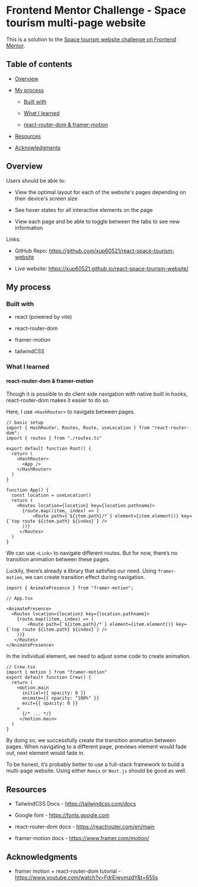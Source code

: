 # Frontend Mentor Challenge - Space tourism multi-page website

This is a solution to the [Space tourism website challenge on Frontend Mentor](https://www.frontendmentor.io/challenges/space-tourism-multipage-website-gRWj1URZ3 "https://www.frontendmentor.io/challenges/space-tourism-multipage-website-gRWj1URZ3").

## Table of contents

- [Overview](#overview)

- [My process](#my-process)

   - [Built with](#built-with)

   - [What I learned](#what-i-learned)

    - [react-router-dom & framer-motion](#react-router-dom--framer-motion)

- [Resources](#resources)

- [Acknowledgments](#acknowledgments)

## Overview

Users should be able to:

- View the optimal layout for each of the website's pages depending on their device's screen size

- See hover states for all interactive elements on the page

- View each page and be able to toggle between the tabs to see new information

Links:

- GitHub Repo: <https://github.com/xup60521/react-space-tourism-website>

- Live website: <https://xup60521.github.io/react-space-tourism-website/>

## My process

### Built with

- react (powered by vite)

- react-router-dom

- framer-motion

- tailwindCSS

### What I learned

#### react-router-dom & framer-motion

Though it is possible to do client side navigation with native built in hooks, react-router-dom makes it easier to do so.

Here, I use `<HashRouter>` to navigate between pages.

```tsx
// basic setup
import { HashRouter, Routes, Route, useLocation } from "react-router-dom";
import { routes } from "./routes.ts"

export default function Root() {
  return (
    <HashRouter>
      <App />
    </HashRouter>
  )
}

function App() {
  const location = useLocation()
  return (
    <Routes location={location} key={location.pathname}>
      {route.map((item, index) => (
          <Route path={`${item.path}/*`} element={item.element()} key={`top route ${item.path} ${index}`} />
      ))}
     </Routes>
  )
}
```

We can use `<Link>` to navigate different routes. But for now, there’s no transition animation between these pages.

Luckily, there’s already a library that satisfies our need. Using `framer-motion`, we can create transition effect during navigation.

```tsx
import { AnimatePresence } from "framer-motion";

// App.tsx

<AnimatePresence>
  <Routes location={location} key={location.pathname}>
    {route.map((item, index) => (
        <Route path={`${item.path}/*`} element={item.element()} key={`top route ${item.path} ${index}`} />
    ))}
   </Routes>
</AnimatePresence>
```

In the individual element, we need to adjust some code to create animation.

```tsx
// Crew.tsx
import { motion } from "framer-motion"
export default function Crew() {
  return (
    <motion.main
      initial={{ opacity: 0 }}
      animate={{ opacity: "100%" }}
      exit={{ opacity: 0 }}
    >
      {/* ... */}
     </motion.main>
  )
}
```

By doing so, we successfully create the transition animation between pages. When navigating to a different page, previews element would fade out, next element would fade in.

To be honest, it’s probably better to use a full-stack framework to build a multi-page website. Using either `Remix` or `Next.js` should be good as well.

## Resources

- TailwindCSS Docs - <https://tailwindcss.com/docs>

- Google font - <https://fonts.google.com>

- react-router-dom docs - <https://reactrouter.com/en/main>

- framer-motion docs - <https://www.framer.com/motion/>

## Acknowledgments

- framer motion + react-router-dom tutorial - <https://www.youtube.com/watch?v=FdrEjwymzdY&t=655s>